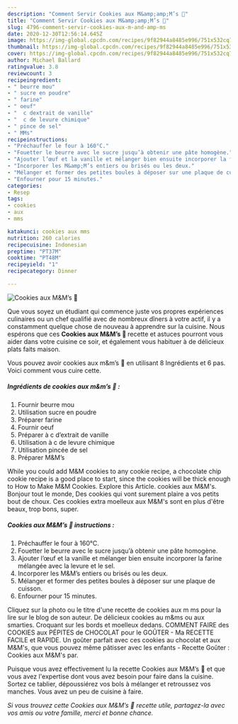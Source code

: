 ```yaml
---
description: "Comment Servir Cookies aux M&amp;amp;M’s 🍪"
title: "Comment Servir Cookies aux M&amp;amp;M’s 🍪"
slug: 4796-comment-servir-cookies-aux-m-and-amp-ms
date: 2020-12-30T12:56:14.645Z
image: https://img-global.cpcdn.com/recipes/9f82944a8485e996/751x532cq70/cookies-aux-mms-🍪-photo-principale-de-la-recette.jpg
thumbnail: https://img-global.cpcdn.com/recipes/9f82944a8485e996/751x532cq70/cookies-aux-mms-🍪-photo-principale-de-la-recette.jpg
cover: https://img-global.cpcdn.com/recipes/9f82944a8485e996/751x532cq70/cookies-aux-mms-🍪-photo-principale-de-la-recette.jpg
author: Michael Ballard
ratingvalue: 3.8
reviewcount: 3
recipeingredient:
- " beurre mou"
- " sucre en poudre"
- " farine"
- " oeuf"
- "  c dextrait de vanille"
- "  c de levure chimique"
- " pince de sel"
- " MMs"
recipeinstructions:
- "Préchauffer le four à 160°C."
- "Fouetter le beurre avec le sucre jusqu’à obtenir une pâte homogène."
- "Ajouter l’œuf et la vanille et mélanger bien ensuite incorporer la farine mélangée avec la levure et le sel."
- "Incorporer les M&amp;M’s entiers ou brisés ou les deux."
- "Mélanger et former des petites boules à déposer sur une plaque de cuisson."
- "Enfourner pour 15 minutes."
categories:
- Resep
tags:
- cookies
- aux
- mms

katakunci: cookies aux mms 
nutrition: 260 calories
recipecuisine: Indonesian
preptime: "PT37M"
cooktime: "PT48M"
recipeyield: "1"
recipecategory: Dinner

---
```



![Cookies aux M&amp;M’s 🍪](https://img-global.cpcdn.com/recipes/9f82944a8485e996/751x532cq70/cookies-aux-mms-🍪-photo-principale-de-la-recette.jpg)

Que vous soyez un étudiant qui commence juste vos propres expériences culinaires ou un chef qualifié avec de nombreux dîners à votre actif, il y a constamment quelque chose de nouveau à apprendre sur la cuisine. Nous espérons que ces <strong> Cookies aux M&amp;M’s 🍪 </strong> recette et astuces pourront vous aider dans votre cuisine ce soir, et également vous habituer à de délicieux plats faits maison.

<!--inarticleads1-->

Vous pouvez avoir cookies aux m&amp;m’s 🍪 en utilisant 8 Ingrédients et 6 pas. Voici comment vous cuire cette.

##### Ingrédients de cookies aux m&amp;m’s 🍪 :

1. Fournir  beurre mou
1. Utilisation  sucre en poudre
1. Préparer  farine
1. Fournir  oeuf
1. Préparer  à c d’extrait de vanille
1. Utilisation  à c de levure chimique
1. Utilisation  pincée de sel
1. Préparer  M&amp;M’s


While you could add M&amp;M cookies to any cookie recipe, a chocolate chip cookie recipe is a good place to start, since the cookies will be thick enough to How to Make M&amp;M Cookies. Explore this Article. cookies aux M&amp;M&#39;s. Bonjour tout le monde, Des cookies qui vont surement plaire a vos petits bout de choux. Ces cookies extra moelleux aux M&amp;M&#39;s sont en plus d&#39;être beaux, trop bons, super. 

<!--inarticleads2-->

##### Cookies aux M&amp;M’s 🍪 instructions :

1. Préchauffer le four à 160°C.
1. Fouetter le beurre avec le sucre jusqu’à obtenir une pâte homogène.
1. Ajouter l’œuf et la vanille et mélanger bien ensuite incorporer la farine mélangée avec la levure et le sel.
1. Incorporer les M&amp;M’s entiers ou brisés ou les deux.
1. Mélanger et former des petites boules à déposer sur une plaque de cuisson.
1. Enfourner pour 15 minutes.


Cliquez sur la photo ou le titre d&#39;une recette de cookies aux m ms pour la lire sur le blog de son auteur. De délicieux cookies au m&amp;ms ou aux smarties. Croquant sur les bords et moelleux dedans. COMMENT FAIRE des COOKIES aux PÉPITES de CHOCOLAT pour le GOÛTER - Ma RECETTE FACILE et RAPIDE. Un goûter parfait avec ces cookies au chocolat et aux M&amp;M&#39;s, que vous pouvez même pâtisser avec les enfants - Recette Goûter : Cookies aux M&amp;M&#39;s par. 

<!--inarticleads1-->

<p>
Puisque vous avez effectivement lu la recette Cookies aux M&amp;M’s 🍪 et que vous avez l'expertise dont vous avez besoin pour faire dans la cuisine. Sortez ce tablier, dépoussiérez vos bols à mélanger et retroussez vos manches. Vous avez un peu de cuisine à faire.
</p>

<p>
<i>Si vous trouvez cette Cookies aux M&amp;M’s 🍪 recette utile, partagez-la avec vos amis ou votre famille, merci et bonne chance.</i>
</p>
